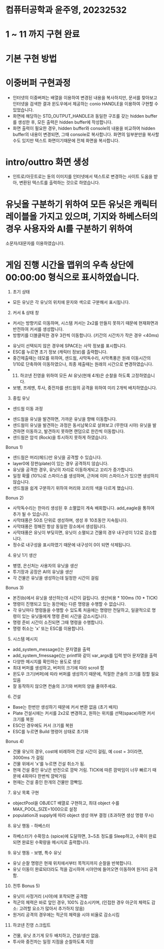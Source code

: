 # 컴퓨터공학과 윤주영, 20232532
# 1 ~ 11 까지 구현 완료 

# 기본 구현 방법
# 이중버퍼 구현과정
- 인터넷의 이중버퍼는 배열을 이용하여 변경된 내용을 복사하지만, 문서를 찾아보고 인터넷을 검색한 결과
윈도우에서 제공하는 conio HANDLE을 이용하여 구현할 수 있었습니다.
- 화면에 해당하는 STD_OUTPUT_HANDLE과 동일한 구조를 갖는 hidden buffer를 생성한 후, 
  모든 출력은 hidden buffer에 작성합니다.
- 화면 출력이 필요한 경우, hidden buffer와 console의 내용을 비교하여 hidden buffer의 내용이 
  변경되면, 그때 console로 복사합니다. 화면의 일부분만을 복사할 수도 있지만 텍스트 화면이기때문에
  전체 화면을 복사합니다. 

# intro/outtro 화면 생성
- 인트로/아웃트로는 듄의 이미지를 인터넷에서 텍스트로 변경하는 사이트 도움을 받아, 변환된 텍스트를 
  출력하는 것으로 하였습니다.

# 유닛을 구분하기 위하여 모든 유닛은 캐릭터 레이블을 가지고 있으며, 기지와 하베스터의 경우 사용자와 AI를 구분하기 위하여
  소문자/대문자를 이용하였습니다.
# 게임 진행 시간을 맵위의 우측 상단에 00:00:00 형식으로 표시하였습니다.

1) 초기 상태
- 모든 유닛은 각 유닛의 위치에 문자와 색으로 구분해서 표시됩니다.

2) 커서 & 상태 창
- 커서는 방향키로 이동하며, 시스템 커서는 2x2를 만들지 못하기 때문에 현재화면과 반전하여 커서를 생성합니다.
- 방향키를 더블클릭한 경우 3칸씩 이동합니다. (키간의 시간차가 작은 경우 <40ms)

* 유닛이 선택되지 않은 경우에 SPACE는 사막 정보를 표시합니다.
* ESC를 누르면 초기 정보 (캐릭터 정보)를 출력합니다.
* 중간제출때는 데모를 위하여, 샌드웜, 사막독수리, 사막폭풍은 원래 이동시간의 1/10로 단축하여 이동하였으나, 
  최종 제출때는 원래의 시간으로 변경하였습니다.
* 11) 하코넨 진영을 위하여 모든 AI 유닛(현재 4개)은 순찰을 하도록 고정하였습니다.
* 보병, 프레멘, 투사, 중전차를 샌드웜의 공격을 위하여 미리 2개씩 배치하였습니다.

3) 중립 유닛
* 샌드웜 이동 과정
- 샌드웜을 유닛을 발견하면, 가까운 유닛을 향해 이동합니다.
- 샌드웜이 유닛을 발견하는 과정은 동서남북으로 살펴보고 (무한대 시야) 
  유닛을 발견하면 이동하고, 발견하지 못하면 랜덤으로 한칸씩 이동합니다.
- 샌드웜은 암석 (Rock)을 투시하지 못하게 하였습니다.

Bonus 1)
- 샌드웜은 머리(헤드)만 유닛을 공격할 수 있습니다.
- layer0에 장판(plate)이 있는 경우 공격하지 않습니다.
- 유닛을 공격한 경우, 유닛의 자리로 이동하게되고 꼬리가 증가합니다.
- 일정 확률 (10%)로 스파이스를 생성하며, 근처에 이미 스파이스가 있으면 생성하지 않습니다.
- 샌드웜을 쉽게 구분하기 위하여 머리와 꼬리의 색을 다르게 했습니다.

Bonus 2)
- 사막독수리는 한마리 생성된 후 소멸없이 계속 배회합니다. add_eagle을 통하여 추가 될 수 있습니다.
- 사막태풍은 50초 단위로 생성하며, 생성 후 10초동안 지속됩니다.
- 사막태풍은 정해진 항상 동일한 장소에서 생성됩니다.
- 사막태풍은 유닛이 부딪히면, 유닛이 소멸되고 건물의 경우 내구성이 1/2로 감소합니다.
- 정수로 내구성을 표시하였기 때문에 내구성이 0이 되면 삭제됩니다.

4) 유닛 1기 생산
* 병영, 은신처는 사용자의 유닛을 생산
* 투기장과 공장은 AI의 유닛을 생산
* 각 건물은 유닛을 생성하는데 일정한 시간이 걸림

Bonus 3)
- 본진(b)에서 유닛을 생산하는데 시간이 걸립니다. 생산비용 * 100ms (10 * TICK)
- 명령이 진행되고 있는 동안에는 다른 명령을 수행할 수 없습니다.
- 각 유닛마다 명령들을 수행할 수 있도록 처음에는 명령만 전달하고, 일괄적으로 명령이 있는 유닛들에게 명령 준비 시간을 감소시킵니다.
- 명령 준비 시간이 소진되면 그때 명령을 수행합니다.
- 명령 취소는 'x' 또는 ESC를 이용합니다.

5) 시스템 메시지
* add_system_message()는 문자열을 출력
* add_system_fmessage()는 printf와 같이 var_args를 입력 받아 문자열을 출력
* 다양한 메시지를 확인하는 용도로 생성
* 최대 버퍼를 생성하고, 버퍼의 크기에 따라 scroll 함
* 윈도우 크기(버퍼)에 따라 버퍼를 생성하기 때문에, 적절한 콘솔의 크기를 정할 필요 있음
* 잘 동작하지 않으면 컨솔의 크기와 버퍼의 양을 줄여주세요.

6) 건설
- Base는 한번만 생성하기 때문에 커서 변환 없음 (초기 배치)
- Plate 건설시에는 커서를 2x2로 변경하고, 원하는 위치를 선택(space)하면 커서 크기를 복원
- ESC인 경우에도 커서 크기를 복원
- ESC를 누르면 Build 명령어 상태로 초기화

Bonus 4)
- 건물 유닛의 경우, cost에 비례하여 건설 시간이 걸림, 예 cost = 3이라면, 3000ms 가 걸림
- 건물 위에서 'x'를 누르면 건설 취소가 됨.
- 현재 건설 중인 유닛은 반전으로 깜박 거림. TICK에 따른 깜박임이 너무 빠르기 때문에 4회마다 한번씩 깜박거림
- 현재는 건설 중인 한개의 건물만 깜빡임.

7) 유닛 목록 구현
* objectPool을 OBJECT 배열로 구현하고, 최대 object 수를 MAX_POOL_SIZE=1000으로 설정
* population과 supply에 따라 object 생성 여부 결정 (초과하면 생성 명령 무시)

8) 유닛 행동 - 하베스터
* 하베스터가 수확장소 (spice)에 도달하면, 3~5초 정도를 Sleep하고, 수확이 완료되면 완료된 수확량을 메시지로 출력합니다.

9) 유닛 행동 - 보병, 특수 유닛
* 유닛 순찰 명령은 현재 위치에서부터 목적지까지 순찰을 반복합니다.
* 유닛 이동이 완료되더라도 적을 감시하여 시야안에 들어오면 이동하여 원거리 공격함.

10) 전투
Bonus 5)
- 유닛이 사정거리 (시야)에 포착되면 공격함
- 적군의 체력은 바로 앞인 경우, 100% 감소시키며, (인접한 경우 아군의 체력도 감소: 고려할 요소가 많아서 추가하지 않음)
- 원거리 공격의 경우에는 적군의 체력을 시야 비율로 감소시킴

11) 하코넨 진영 스크립트
* 건물, 유닛 초기게 모두 배치하고, 건설/생산 없음.
* 투사와 중전차는 일정 지점을 순찰하도록 지정
